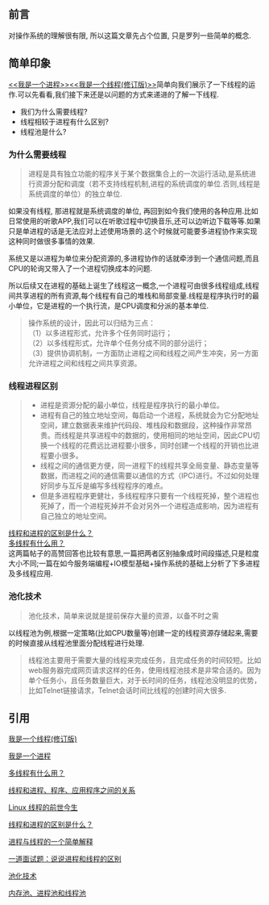 ## 前言

对操作系统的理解很有限, 所以这篇文章先占个位置, 只是罗列一些简单的概念.  

## 简单印象

[<<我是一个进程>>](https://mp.weixin.qq.com/s?__biz=MzAxOTc0NzExNg==&mid=2665513283&idx=1&sn=4e5ea6d64a7687d1ddee20fe7de947c1&scene=21#wechat_redirect)[<<我是一个线程(修订版)>>](https://mp.weixin.qq.com/s?__biz=MzAxOTc0NzExNg==&mid=416915373&idx=1&sn=f80a13b099237534a3ef777d511d831a&scene=21#wechat_redirect)简单向我们展示了一下线程的运作.可以先看看,我们接下来还是以问题的方式来递进的了解一下线程.  

* 我们为什么需要线程?  
* 线程相较于进程有什么区别?  
* 线程池是什么?  

### 为什么需要线程

> 进程是具有独立功能的程序关于某个数据集合上的一次运行活动,是系统进行资源分配和调度（若不支持线程机制,进程的系统调度的单位.否则,线程是系统调度的单位）的独立单位.

如果没有线程, 那进程就是系统调度的单位, 再回到如今我们使用的各种应用.比如日常使用的听歌APP,我们可以在听歌过程中切换音乐,还可以边听边下载等等.如果只是单进程的话是无法应对上述使用场景的.这个时候就可能要多进程协作来实现这种同时做很多事情的效果.  

系统又是以进程为单位来分配资源的,多进程协作的话就牵涉到一个通信问题,而且CPU的轮询又带入了一个进程切换成本的问题.  

所以后续又在进程的基础上诞生了线程这一概念,一个进程可由很多线程组成,线程间共享进程的所有资源,每个线程有自己的堆栈和局部变量.线程是程序执行时的最小单位，它是进程的一个执行流，是CPU调度和分派的基本单位.  

> 操作系统的设计，因此可以归结为三点：  
>（1）以多进程形式，允许多个任务同时运行；  
>（2）以多线程形式，允许单个任务分成不同的部分运行；  
>（3）提供协调机制，一方面防止进程之间和线程之间产生冲突，另一方面允许进程之间和线程之间共享资源。

### 线程进程区别

> * 进程是资源分配的最小单位，线程是程序执行的最小单位。  
> * 进程有自己的独立地址空间，每启动一个进程，系统就会为它分配地址空间，建立数据表来维护代码段、堆栈段和数据段，这种操作非常昂贵。而线程是共享进程中的数据的，使用相同的地址空间，因此CPU切换一个线程的花费远比进程要小很多，同时创建一个线程的开销也比进程要小很多。  
> * 线程之间的通信更方便，同一进程下的线程共享全局变量、静态变量等数据，而进程之间的通信需要以通信的方式（IPC)进行。不过如何处理好同步与互斥是编写多线程程序的难点。  
> * 但是多进程程序更健壮，多线程程序只要有一个线程死掉，整个进程也死掉了，而一个进程死掉并不会对另外一个进程造成影响，因为进程有自己独立的地址空间。  

[线程和进程的区别是什么？](https://www.zhihu.com/question/25532384)  
[多线程有什么用？](https://www.zhihu.com/question/19901763)  
这两篇帖子的高赞回答也比较有意思,一篇把两者区别抽象成时间段描述,只是粒度大小不同;一篇在如今服务端编程+IO模型基础+操作系统的基础上分析了下多进程及多线程应用.  

### 池化技术

> 池化技术，简单来说就是提前保存大量的资源，以备不时之需  

以线程池为例,根据一定策略(比如CPU数量等)创建一定的线程资源存储起来,需要的时候直接从线程池里面分配线程进行处理.  

> 线程池主要用于需要大量的线程来完成任务，且完成任务的时间较短。比如web服务器完成网页请求这样的任务，使用线程池技术是非常合适的。因为单个任务小，且任务数量巨大，对于长时间的任务，线程池没明显的优势，比如Telnet链接请求，Telnet会话时间比线程的创建时间大很多.  


## 引用

[我是一个线程(修订版)](https://mp.weixin.qq.com/s?__biz=MzAxOTc0NzExNg==&mid=416915373&idx=1&sn=f80a13b099237534a3ef777d511d831a&scene=21#wechat_redirect)  

[我是一个进程](https://mp.weixin.qq.com/s?__biz=MzAxOTc0NzExNg==&mid=2665513283&idx=1&sn=4e5ea6d64a7687d1ddee20fe7de947c1&scene=21#wechat_redirect)  

[多线程有什么用？](https://www.zhihu.com/question/19901763)  

[线程和进程、程序、应用程序之间的关系](https://www.cnblogs.com/lisuyun/articles/3293580.html)    

[Linux 线程的前世今生](https://juejin.im/entry/56daf0047664bf0052f0bdbd)  

[线程和进程的区别是什么？](https://www.zhihu.com/question/25532384)  

[进程与线程的一个简单解释](http://www.ruanyifeng.com/blog/2013/04/processes_and_threads.html)  

[一道面试题：说说进程和线程的区别](https://foofish.net/thread-and-process.html)  


[池化技术](http://blog.leanote.com/post/lotu/%E6%B1%A0%E5%8C%96%E6%8A%80%E6%9C%AF)  

[内存池、进程池和线程池](http://blog.leanote.com/post/lotu/%E5%86%85%E5%AD%98%E6%B1%A0)
